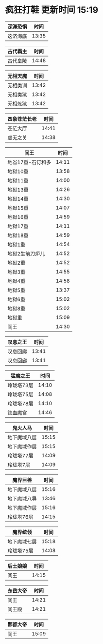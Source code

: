 # 疯狂打鞋 更新时间 15:19

| 深渊恐惧   | 时间    |
|--------|-------|
| 这济海底 | 13:35 |

| 古代霸主   | 时间    |
|--------|-------|
| 古代皇陵 | 14:48 |

| 无相天魔   | 时间    |
|--------|-------|
| 无相类训 | 13:42 |
| 无相类狱 | 13:42 |
| 无相炼狱 | 13:42 |

| 四象苍茫长老   | 时间    |
|--------|-------|
| 苍茫大厅 | 14:41 |
| 虚无之关 | 14:38 |

| 间王   | 时间    |
|--------|-------|
| 地省17重-石订和多 | 14:11 |
| 地狱10重 | 13:58 |
| 地狱11重 | 14:00 |
| 地狱13重 | 14:26 |
| 地狱14重 | 14:30 |
| 地狱15重 | 14:07 |
| 地狱16重 | 14:59 |
| 地狱17重 | 14:11 |
| 地狱18重 | 14:59 |
| 地狱1重 | 14:54 |
| 地狱2生前刀炉儿 | 14:52 |
| 地狱2重 | 14:52 |
| 地狱3重 | 14:55 |
| 地狱4重 | 14:58 |
| 地狱5重 | 13:37 |
| 地狱6重 | 15:02 |
| 地狱8重 | 15:02 |
| 地狱重 | 15:09 |
| 阎王 | 14:30 |

| 叹息之王   | 时间    |
|--------|-------|
| 叹息回廓 | 13:41 |
| 叹息回廊 | 13:41 |

| 猛魔之王   | 时间    |
|--------|-------|
| 玲珑塔73层 | 14:10 |
| 玲珑塔75层 | 14:08 |
| 玲珑塔78层 | 14:10 |
| 铁血魔宫 | 14:46 |

| 鬼火人马   | 时间    |
|--------|-------|
| 地下魔域八层 | 15:15 |
| 地下魔域作层 | 15:15 |
| 玲珑塔77层 | 14:09 |
| 玲珑塔7层 | 14:09 |

| 魔界巨兽   | 时间    |
|--------|-------|
| 地下魔域八层 | 15:16 |
| 地下魔域八导 | 13:46 |
| 地下魔域作层 | 15:16 |
| 玲珑塔76层 | 14:15 |

| 魔界统领   | 时间    |
|--------|-------|
| 地下魔域七层 | 15:18 |
| 玲珑塔75层 | 14:08 |

| 后土娘娘   | 时间    |
|--------|-------|
| 阎王 | 14:15 |

| 东岳大帝   | 时间    |
|--------|-------|
| 阎王 | 14:21 |
| 阎王殿 | 14:21 |

| 酆都大帝   | 时间    |
|--------|-------|
| 阎王 | 15:09 |